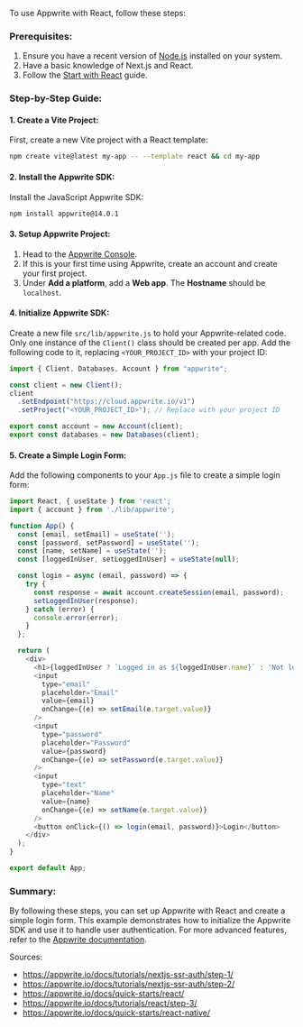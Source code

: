 To use Appwrite with React, follow these steps:

### Prerequisites:
1. Ensure you have a recent version of [Node.js](https://nodejs.org/en/download/) installed on your system.
2. Have a basic knowledge of Next.js and React.
3. Follow the [Start with React](https://appwrite.io/docs/quick-starts/react) guide.

### Step-by-Step Guide:

#### 1. Create a Vite Project:
First, create a new Vite project with a React template:
```sh
npm create vite@latest my-app -- --template react && cd my-app
```

#### 2. Install the Appwrite SDK:
Install the JavaScript Appwrite SDK:
```sh
npm install appwrite@14.0.1
```

#### 3. Setup Appwrite Project:
1. Head to the [Appwrite Console](https://cloud.appwrite.io/console).
2. If this is your first time using Appwrite, create an account and create your first project.
3. Under **Add a platform**, add a **Web app**. The **Hostname** should be `localhost`.

#### 4. Initialize Appwrite SDK:
Create a new file `src/lib/appwrite.js` to hold your Appwrite-related code. Only one instance of the `Client()` class should be created per app. Add the following code to it, replacing `<YOUR_PROJECT_ID>` with your project ID:

```javascript
import { Client, Databases, Account } from "appwrite";

const client = new Client();
client
  .setEndpoint("https://cloud.appwrite.io/v1")
  .setProject("<YOUR_PROJECT_ID>"); // Replace with your project ID

export const account = new Account(client);
export const databases = new Databases(client);
```

#### 5. Create a Simple Login Form:
Add the following components to your `App.js` file to create a simple login form:

```javascript
import React, { useState } from 'react';
import { account } from './lib/appwrite';

function App() {
  const [email, setEmail] = useState('');
  const [password, setPassword] = useState('');
  const [name, setName] = useState('');
  const [loggedInUser, setLoggedInUser] = useState(null);

  const login = async (email, password) => {
    try {
      const response = await account.createSession(email, password);
      setLoggedInUser(response);
    } catch (error) {
      console.error(error);
    }
  };

  return (
    <div>
      <h1>{loggedInUser ? `Logged in as ${loggedInUser.name}` : 'Not logged in'}</h1>
      <input
        type="email"
        placeholder="Email"
        value={email}
        onChange={(e) => setEmail(e.target.value)}
      />
      <input
        type="password"
        placeholder="Password"
        value={password}
        onChange={(e) => setPassword(e.target.value)}
      />
      <input
        type="text"
        placeholder="Name"
        value={name}
        onChange={(e) => setName(e.target.value)}
      />
      <button onClick={() => login(email, password)}>Login</button>
    </div>
  );
}

export default App;
```

### Summary:
By following these steps, you can set up Appwrite with React and create a simple login form. This example demonstrates how to initialize the Appwrite SDK and use it to handle user authentication. For more advanced features, refer to the [Appwrite documentation](https://appwrite.io/docs).

Sources:
- https://appwrite.io/docs/tutorials/nextjs-ssr-auth/step-1/
- https://appwrite.io/docs/tutorials/nextjs-ssr-auth/step-2/
- https://appwrite.io/docs/quick-starts/react/
- https://appwrite.io/docs/tutorials/react/step-3/
- https://appwrite.io/docs/quick-starts/react-native/

